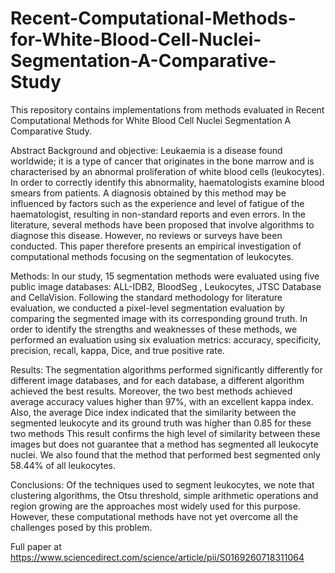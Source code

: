 # Recent-Computational-Methods-for-White-Blood-Cell-Nuclei-Segmentation-A-Comparative-Study
This repository contains implementations from methods evaluated in Recent Computational Methods for White Blood Cell Nuclei Segmentation A Comparative Study.

Abstract
Background and objective: Leukaemia is a disease found worldwide; it is a type of cancer that originates in
the bone marrow and is characterised by an abnormal proliferation of white blood cells (leukocytes). In order
to correctly identify this abnormality, haematologists examine blood smears from patients. A diagnosis obtained
by this method may be influenced by factors such as the experience and level of fatigue of the haematologist, 
resulting in non-standard reports and even errors. In the literature, several methods have been proposed that 
involve algorithms to diagnose this disease. However, no reviews or surveys have been conducted. This paper 
therefore presents an empirical investigation of computational methods focusing on the segmentation of leukocytes.

Methods: In our study, 15 segmentation methods were evaluated using five public image databases: ALL-IDB2, BloodSeg
, Leukocytes, JTSC Database and CellaVision. Following the standard methodology for literature evaluation, we conducted
a pixel-level segmentation evaluation by comparing the segmented image with its corresponding ground truth. In order
to identify the strengths and weaknesses of these methods, we performed an evaluation using six evaluation metrics:
accuracy, specificity, precision, recall, kappa, Dice, and true positive rate.

Results: The segmentation algorithms performed significantly differently for different image databases, and for each
database, a different algorithm achieved the best results. Moreover, the two best methods achieved average accuracy
values higher than 97%, with an excellent kappa index. Also, the average Dice index indicated that the similarity between
the segmented leukocyte and its ground truth was higher than 0.85 for these two methods This result confirms the high
level of similarity between these images but does not guarantee that a method has segmented all leukocyte nuclei. 
We also found that the method that performed best segmented only 58.44% of all leukocytes.

Conclusions: Of the techniques used to segment leukocytes, we note that clustering algorithms, the Otsu threshold,
simple arithmetic operations and region growing are the approaches most widely used for this purpose. However, these
computational methods have not yet overcome all the challenges posed by this problem.

Full paper at https://www.sciencedirect.com/science/article/pii/S0169260718311064
